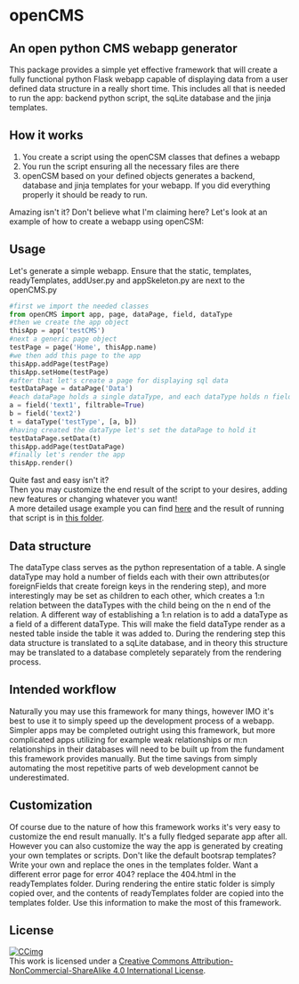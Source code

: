 # openCMS

## An open python CMS webapp generator

This package provides a simple yet effective framework that will create a fully functional python Flask webapp capable of displaying data from a user defined data structure in a really short time. This includes all that is needed to run the app: backend python script, the sqLite database and the jinja templates.

## How it works

1. You create a script using the openCSM classes that defines a webapp
2. You run the script ensuring all the necessary files are there
3. openCSM based on your defined objects generates a backend, database and jinja templates for your webapp.
If you did everything properly it should be ready to run.  

Amazing isn't it? Don't believe what I'm claiming here?
Let's look at an example of how to create a webapp using openCSM:

## Usage

Let's generate a simple webapp. Ensure that the static, templates, readyTemplates, addUser.py and appSkeleton.py are next to the openCMS.py

```Python
#first we import the needed classes
from openCMS import app, page, dataPage, field, dataType
#then we create the app object
thisApp = app('testCMS')
#next a generic page object
testPage = page('Home', thisApp.name)
#we then add this page to the app
thisApp.addPage(testPage)
thisApp.setHome(testPage)
#after that let's create a page for displaying sql data
testDataPage = dataPage('Data')
#each dataPage holds a single dataType, and each dataType holds n fields
a = field('text1', filtrable=True)
b = field('text2')
t = dataType('testType', [a, b])
#having created the dataType let's set the dataPage to hold it
testDataPage.setData(t)
thisApp.addPage(testDataPage)
#finally let's render the app
thisApp.render()
```

Quite fast and easy isn't it?  
Then you may customize the end result of the script to your desires, adding new features or changing whatever you want!  
A more detailed usage example you can find [here](./testRender.py) and the result of running that script is in [this folder](./testCSM/).

## Data structure

The dataType class serves as the python representation of a table.
A single dataType may hold a number of fields each with their own attributes(or foreignFields that create foreign keys in the rendering step), and more interestingly may be set as children to each other, which creates a 1:n relation between the dataTypes with the child being on the n end of the relation.
A different way of establishing a 1:n relation is to add a dataType as a field of a different dataType. This will make the field dataType render as a  nested table inside the table it was added to.
During the rendering step this data structure is translated to a sqLite database, and in theory this structure may be translated to a database completely separately from the rendering process.

## Intended workflow

Naturally you may use this framework for many things, however IMO it's best to use it to simply speed up the development process of a webapp.
Simpler apps may be completed outright using this framework, but more complicated apps utilizing for example weak relationships or m:n relationships in their databases will need to be built up from the fundament this framework provides manually.
But the time savings from simply automating the most repetitive parts of web development cannot be underestimated.

## Customization

Of course due to the nature of how this framework works it's very easy to customize the end result manually. It's a fully fledged separate app after all. However you can also customize the way the app is generated by creating your own templates or scripts. Don't like the default bootsrap templates? Write your own and replace the ones in the templates folder. Want a different error page for error 404? replace the 404.html in the readyTemplates folder.
During rendering the entire static folder is simply copied over, and the contents of readyTemplates folder are copied into the templates folder. Use this information to make the most of this framework.  

## License

[![CCimg](https://i.creativecommons.org/l/by-nc-sa/4.0/88x31.png)](https://creativecommons.org/licenses/by-nc-sa/4.0/)  
This work is licensed under a [Creative Commons Attribution-NonCommercial-ShareAlike 4.0 International License](https://creativecommons.org/licenses/by-nc-sa/4.0/).  
